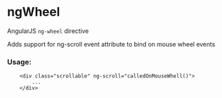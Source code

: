 ngWheel
============

AngularJS `ng-wheel` directive

Adds support for ng-scroll event attribute to bind on mouse wheel events

### Usage:


```
    <div class="scrollable" ng-scroll="calledOnMouseWhell()">
        ...
    </div>
```